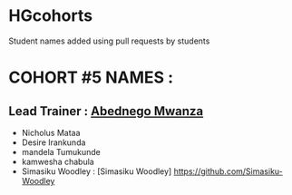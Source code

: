 # HGcohorts
Student names added using pull requests by students

# COHORT #5 NAMES :
## Lead Trainer : [Abednego Mwanza](https://github.com/AbednegoTM)
- Nicholus Mataa
- Desire Irankunda
- mandela Tumukunde
- kamwesha chabula
- Simasiku Woodley : [Simasiku Woodley] https://github.com/Simasiku-Woodley

